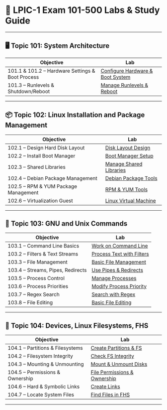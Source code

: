 # 🔧 LPIC-1 Exam 101-500 Labs & Study Guide

---

## 🖥️ Topic 101: System Architecture

| Objective | Lab |
|-----------|-----|
| 101.1 & 101.2 – Hardware Settings & Boot Process | [Configure Hardware & Boot System](https://github.com/Jose01000111/101.1-Determine-and-configure-hardware-settings.git) |
| 101.3 – Runlevels & Shutdown/Reboot | [Manage Runlevels & Reboot](https://github.com/Jose01000111/101.3-Change-run-levels-boot-targets-and-shutdown-or-reboot-system.git) |

---

## 📦 Topic 102: Linux Installation and Package Management

| Objective | Lab |
|-----------|-----|
| 102.1 – Design Hard Disk Layout | [Disk Layout Design](https://github.com/Jose01000111/102.1-Disk_Layout_design.git) |
| 102.2 – Install Boot Manager | [Boot Manager Setup](https://github.com/Jose01000111/LPIC1-102.2-Install-a-Boot-Manager.git) |
| 102.3 – Shared Libraries | [Manage Shared Libraries](https://github.com/Jose01000111/102.3-Managed-Shared-Libraries.git) |
| 102.4 – Debian Package Management | [Debian Package Tools](https://github.com/Jose01000111/102.4-Use-Debian-Package-Management.git) |
| 102.5 – RPM & YUM Package Management | [RPM & YUM Tools](https://github.com/Jose01000111/102.5-Use-RPM-and-YUM-package-management.git) |
| 102.6 – Virtualization Guest | [Linux Virtual Machine](https://github.com/Jose01000111/Linux-as-a-Virtualization-Guest.git) |

---

## 🐧 Topic 103: GNU and Unix Commands

| Objective | Lab |
|-----------|-----|
| 103.1 – Command Line Basics | [Work on Command Line](https://github.com/Jose01000111/103.1-Work-on-the-command-line.git) |
| 103.2 – Filters & Text Streams | [Process Text with Filters](https://github.com/Jose01000111/103.2-Process-Text-Streams-Using-Filters.git) |
| 103.3 – File Management | [Basic File Management](https://github.com/Jose01000111/103.3-Perform-Basic-File-Management.git) |
| 103.4 – Streams, Pipes, Redirects | [Use Pipes & Redirects](https://github.com/Jose01000111/103.4-Use-Streams-Pipes-and-Redirects.git) |
| 103.5 – Process Control | [Manage Processes](https://github.com/Jose01000111/103.5-Create-Monitor-and-Kill-Processes.git) |
| 103.6 – Process Priorities | [Modify Process Priority](https://github.com/Jose01000111/103.6-Modify-process-execution-priorities.git) |
| 103.7 – Regex Search | [Search with Regex](https://github.com/Jose01000111/103.7-Search-Text-Files-Using-Regular-Expressions.git) |
| 103.8 – File Editing | [Basic File Editing]() |

---

## 📂 Topic 104: Devices, Linux Filesystems, FHS

| Objective | Lab |
|-----------|-----|
| 104.1 – Partitions & Filesystems | [Create Partitions & FS](https://github.com/Jose01000111/104.1-Create-Partitions-Filesystems.git) |
| 104.2 – Filesystem Integrity | [Check FS Integrity](https://github.com/Jose01000111/104.2-Maintain-the-Integrity-of-Filesystems.git) |
| 104.3 – Mounting & Unmounting | [Mount & Unmount Disks](https://github.com/Jose01000111/104.3-Control-Mounting-and-Unmounting-of-Filesystems.git) |
| 104.5 – Permissions & Ownership | [File Permissions & Ownership](https://github.com/Jose01000111/104.5-Manage-File-Permissions-and-Ownership.git) |
| 104.6 – Hard & Symbolic Links | [Create Links](https://github.com/Jose01000111/104.6-Create-and-Change-Hard-and-Symbolic-Links.git) |
| 104.7 – Locate System Files | [Find Files in FHS](https://github.com/Jose01000111/104.7-Find-System-Files-and-Place-Files-in-the-Correct-Location.git) |

---


